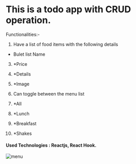 # This is a todo app with CRUD operation.

Functionalities:-

1. Have a list of food items with the following details 
* Bulet list Name
3. *Price
4. *Details
5. *Image
 
2. Can toggle between the menu list
3. *All
4. *Lunch
5. *Breakfast
6. *Shakes
  
#### Used Technologies : Reactjs, React Hook.

![menu](https://user-images.githubusercontent.com/83206716/116574921-d0ff1d00-a92b-11eb-9826-a37562cadf71.png)

